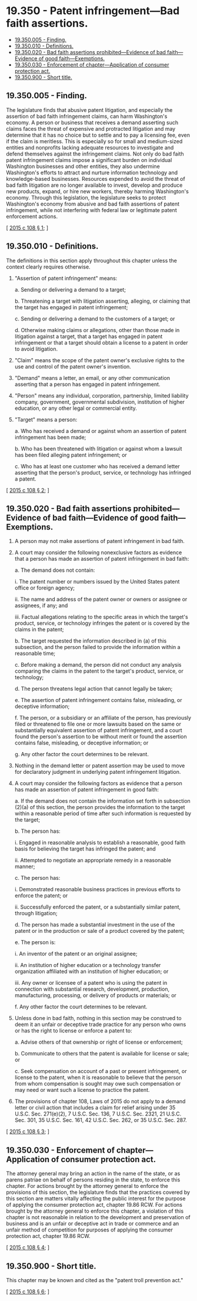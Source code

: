 # 19.350 - Patent infringement—Bad faith assertions.
* [19.350.005 - Finding.](#19350005---finding)
* [19.350.010 - Definitions.](#19350010---definitions)
* [19.350.020 - Bad faith assertions prohibited—Evidence of bad faith—Evidence of good faith—Exemptions.](#19350020---bad-faith-assertions-prohibitedevidence-of-bad-faithevidence-of-good-faithexemptions)
* [19.350.030 - Enforcement of chapter—Application of consumer protection act.](#19350030---enforcement-of-chapterapplication-of-consumer-protection-act)
* [19.350.900 - Short title.](#19350900---short-title)
## 19.350.005 - Finding.
The legislature finds that abusive patent litigation, and especially the assertion of bad faith infringement claims, can harm Washington's economy. A person or business that receives a demand asserting such claims faces the threat of expensive and protracted litigation and may determine that it has no choice but to settle and to pay a licensing fee, even if the claim is meritless. This is especially so for small and medium-sized entities and nonprofits lacking adequate resources to investigate and defend themselves against the infringement claims. Not only do bad faith patent infringement claims impose a significant burden on individual Washington businesses and other entities, they also undermine Washington's efforts to attract and nurture information technology and knowledge-based businesses. Resources expended to avoid the threat of bad faith litigation are no longer available to invest, develop and produce new products, expand, or hire new workers, thereby harming Washington's economy. Through this legislation, the legislature seeks to protect Washington's economy from abusive and bad faith assertions of patent infringement, while not interfering with federal law or legitimate patent enforcement actions.

\[ [2015 c 108 § 1](https://lawfilesext.leg.wa.gov/biennium/2015-16/Pdf/Bills/Session%20Laws/Senate/5059-S.SL.pdf?cite=2015%20c%20108%20§%201); \]

## 19.350.010 - Definitions.
The definitions in this section apply throughout this chapter unless the context clearly requires otherwise.

1. "Assertion of patent infringement" means:

   a. Sending or delivering a demand to a target;

   b. Threatening a target with litigation asserting, alleging, or claiming that the target has engaged in patent infringement;

   c. Sending or delivering a demand to the customers of a target; or

   d. Otherwise making claims or allegations, other than those made in litigation against a target, that a target has engaged in patent infringement or that a target should obtain a license to a patent in order to avoid litigation.

2. "Claim" means the scope of the patent owner's exclusive rights to the use and control of the patent owner's invention.

3. "Demand" means a letter, an email, or any other communication asserting that a person has engaged in patent infringement.

4. "Person" means any individual, corporation, partnership, limited liability company, government, governmental subdivision, institution of higher education, or any other legal or commercial entity.

5. "Target" means a person:

   a. Who has received a demand or against whom an assertion of patent infringement has been made;

   b. Who has been threatened with litigation or against whom a lawsuit has been filed alleging patent infringement; or

   c. Who has at least one customer who has received a demand letter asserting that the person's product, service, or technology has infringed a patent.

\[ [2015 c 108 § 2](https://lawfilesext.leg.wa.gov/biennium/2015-16/Pdf/Bills/Session%20Laws/Senate/5059-S.SL.pdf?cite=2015%20c%20108%20§%202); \]

## 19.350.020 - Bad faith assertions prohibited—Evidence of bad faith—Evidence of good faith—Exemptions.
1. A person may not make assertions of patent infringement in bad faith.

2. A court may consider the following nonexclusive factors as evidence that a person has made an assertion of patent infringement in bad faith:

   a. The demand does not contain:

      i. The patent number or numbers issued by the United States patent office or foreign agency;

      ii. The name and address of the patent owner or owners or assignee or assignees, if any; and

      iii. Factual allegations relating to the specific areas in which the target's product, service, or technology infringes the patent or is covered by the claims in the patent;

   b. The target requested the information described in (a) of this subsection, and the person failed to provide the information within a reasonable time;

   c. Before making a demand, the person did not conduct any analysis comparing the claims in the patent to the target's product, service, or technology;

   d. The person threatens legal action that cannot legally be taken;

   e. The assertion of patent infringement contains false, misleading, or deceptive information;

   f. The person, or a subsidiary or an affiliate of the person, has previously filed or threatened to file one or more lawsuits based on the same or substantially equivalent assertion of patent infringement, and a court found the person's assertion to be without merit or found the assertion contains false, misleading, or deceptive information; or

   g. Any other factor the court determines to be relevant.

3. Nothing in the demand letter or patent assertion may be used to move for declaratory judgment in underlying patent infringement litigation.

4. A court may consider the following factors as evidence that a person has made an assertion of patent infringement in good faith:

   a. If the demand does not contain the information set forth in subsection (2)(a) of this section, the person provides the information to the target within a reasonable period of time after such information is requested by the target;

   b. The person has:

      i. Engaged in reasonable analysis to establish a reasonable, good faith basis for believing the target has infringed the patent; and

      ii. Attempted to negotiate an appropriate remedy in a reasonable manner;

   c. The person has:

      i. Demonstrated reasonable business practices in previous efforts to enforce the patent; or

      ii. Successfully enforced the patent, or a substantially similar patent, through litigation;

   d. The person has made a substantial investment in the use of the patent or in the production or sale of a product covered by the patent;

   e. The person is:

      i. An inventor of the patent or an original assignee;

      ii. An institution of higher education or a technology transfer organization affiliated with an institution of higher education; or

      iii. Any owner or licensee of a patent who is using the patent in connection with substantial research, development, production, manufacturing, processing, or delivery of products or materials; or

   f. Any other factor the court determines to be relevant.

5. Unless done in bad faith, nothing in this section may be construed to deem it an unfair or deceptive trade practice for any person who owns or has the right to license or enforce a patent to:

   a. Advise others of that ownership or right of license or enforcement; 

   b. Communicate to others that the patent is available for license or sale; or

   c. Seek compensation on account of a past or present infringement, or license to the patent, when it is reasonable to believe that the person from whom compensation is sought may owe such compensation or may need or want such a license to practice the patent.

6. The provisions of chapter 108, Laws of 2015 do not apply to a demand letter or civil action that includes a claim for relief arising under 35 U.S.C. Sec. 271(e)(2), 7 U.S.C. Sec. 136, 7 U.S.C. Sec. 2321, 21 U.S.C. Sec. 301, 35 U.S.C. Sec. 161, 42 U.S.C. Sec. 262, or 35 U.S.C. Sec. 287.

\[ [2015 c 108 § 3](https://lawfilesext.leg.wa.gov/biennium/2015-16/Pdf/Bills/Session%20Laws/Senate/5059-S.SL.pdf?cite=2015%20c%20108%20§%203); \]

## 19.350.030 - Enforcement of chapter—Application of consumer protection act.
The attorney general may bring an action in the name of the state, or as parens patriae on behalf of persons residing in the state, to enforce this chapter. For actions brought by the attorney general to enforce the provisions of this section, the legislature finds that the practices covered by this section are matters vitally affecting the public interest for the purpose of applying the consumer protection act, chapter 19.86 RCW. For actions brought by the attorney general to enforce this chapter, a violation of this chapter is not reasonable in relation to the development and preservation of business and is an unfair or deceptive act in trade or commerce and an unfair method of competition for purposes of applying the consumer protection act, chapter 19.86 RCW.

\[ [2015 c 108 § 4](https://lawfilesext.leg.wa.gov/biennium/2015-16/Pdf/Bills/Session%20Laws/Senate/5059-S.SL.pdf?cite=2015%20c%20108%20§%204); \]

## 19.350.900 - Short title.
This chapter may be known and cited as the "patent troll prevention act."

\[ [2015 c 108 § 6](https://lawfilesext.leg.wa.gov/biennium/2015-16/Pdf/Bills/Session%20Laws/Senate/5059-S.SL.pdf?cite=2015%20c%20108%20§%206); \]

